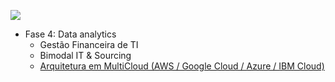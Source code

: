 [![](https://raw.githubusercontent.com/josecastillolema/fiap/master/img/asoo.png)](https://www.fiap.com.br/online/mba/mba-em-arquitetura-de-solucoes/)

 - Fase 4: Data analytics
    - Gestão Financeira de TI
    - Bimodal IT & Sourcing
    - [Arquitetura em MultiCloud (AWS / Google Cloud / Azure / IBM Cloud)](/asoo/multicloud/README.md)
